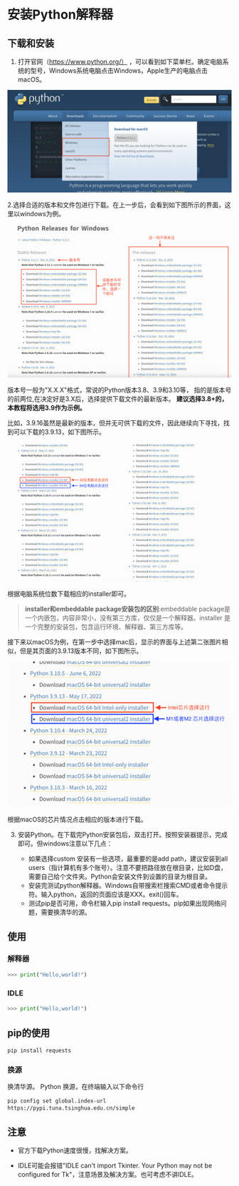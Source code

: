 # 安装Python解释器

## 下载和安装

1. 打开官网（https://www.python.org/）
，可以看到如下菜单栏。确定电脑系统的型号，Windows系统电脑点击Windows，Apple生产的电脑点击macOS。

![](images/download_menu.png)



2.选择合适的版本和文件包进行下载。在上一步后，会看到如下图所示的界面，这里以windows为例。

![](images/Python%20release%20for%20windows.png) 

版本号一般为"X.X.X"格式，常说的Python版本3.8、3.9和3.10等，
指的是版本号的前两位,在决定好是3.X后，选择提供下载文件的最新版本。
**建议选择3.8+的，本教程将选用3.9作为示例。**

比如，3.9.16虽然是最新的版本，但并无可供下载的文件，因此继续向下寻找，找到可以下载的3.9.13，如下图所示。

![](images/Windows下载2.png)

根据电脑系统位数下载相应的installer即可。

> **installer和embeddable package安装包的区别**:embeddable package是一个内嵌包，内容非常小，没有第三方库，仅仅是一个解释器。installer
> 是一个完整的安装包，包含运行环境、解释器、第三方库等。
    
接下来以macOS为例，在第一步中选择mac后，显示的界面与上述第二张图片相似，但是其页面的3.9.13版本不同，如下图所示。

![](images/MacOS.png)

根据macOS的芯片情况点击相应的版本进行下载。

3. 安装Python。在下载完Python安装包后，双击打开。按照安装器提示，完成即可。但windows注意以下几点：
   
   - 如果选择custom 安装有一些选项，最重要的是add path，建议安装到all users（指计算机有多个账号）。注意不要把路径放在根目录，比如D盘，需要自己给个文件夹。Python会安装文件到设置的目录为根目录。
   - 安装完测试python解释器。Windows自带搜索栏搜索CMD或者命令提示符。输入python，返回的页面应该是XXX。exit()回车。
   - 测试pip是否可用，命令栏输入pip install requests。pip如果出现网络问题，需要换清华的源。


## 使用

### 解释器

```python
>>> print("Hello,world!")
```

### IDLE

```python
>>> print("Hello,world!")
```

## pip的使用

```shell
pip install requests
```

### 换源

换清华源。
Python 换源，在终端输入以下命令行
```shell
pip config set global.index-url https://pypi.tuna.tsinghua.edu.cn/simple
```

## 注意

- 官方下载Python速度很慢，找解决方案。

- IDLE可能会报错"IDLE can't import Tkinter. Your Python may not be configured for Tk"，注意场景及解决方案。也可考虑不讲IDLE。
